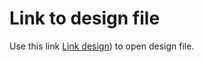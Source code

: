 #  Link to design file

Use this link [Link design](https://www.figma.com/design/eJ8B1EAApZeB9E3h4NyGOM/Ball-Master--Nikita---Lera-24.05---Copy-?node-id=0-1&p=f&t=j9rH1myWXwW1T0ej-0)) to open design file.

